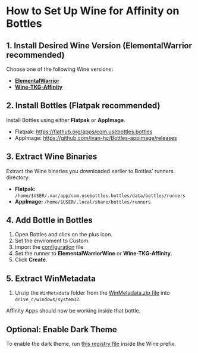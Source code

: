 # How to Set Up Wine for Affinity on Bottles

## 1. Install Desired Wine Version (ElementalWarrior recommended)

Choose one of the following Wine versions:

- [**ElementalWarrior**](https://github.com/Twig6943/ElementalWarrior-wine-binaries/releases)
- [**Wine-TKG-Affinity**](https://github.com/daegalus/wine-tkg-affinity/actions)

## 2. Install Bottles (Flatpak recommended)

Install Bottles using either **Flatpak** or **AppImage**.

- Flatpak: https://flathub.org/apps/com.usebottles.bottles
- AppImage: https://github.com/ivan-hc/Bottles-appimage/releases

## 3. Extract Wine Binaries

Extract the Wine binaries you downloaded earlier to Bottles’ runners directory:

- **Flatpak:** `/home/$USER/.var/app/com.usebottles.bottles/data/bottles/runners`
- **AppImage:** `/home/$USER/.local/share/bottles/runners`

## 4. Add Bottle in Bottles

1. Open Bottles and click on the plus icon.
2. Set the enviroment to Custom.
3. Import the [configuration](https://raw.githubusercontent.com/Twig6943/AffinityOnLinux/refs/heads/main/Guides/Bottles/Affinity.yml) file
3. Set the runner to **ElementalWarriorWine** or **Wine-TKG-Affinity**.
5. Click **Create**.

## 5. Extract WinMetadata

1. Unzip the `WinMetadata` folder from the [WinMetadata.zip file](https://nextcloud.ardishco.net/s/4zNC7iJA7Q2QSzG/download/WinMetadata.zip) into `drive_c/windows/system32`.

Affinity Apps should now be working inside that bottle.

## Optional: Enable Dark Theme

To enable the dark theme, run [this registry file](https://raw.githubusercontent.com/Twig6943/AffinityOnLinux/refs/heads/main/wine-dark-theme.reg) inside the Wine prefix.
